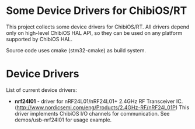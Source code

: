 # Some Device Drivers for ChibiOS/RT

This project collects some device drivers for ChibiOS/RT.
All drivers depend only on high-level ChibiOS HAL API, 
so they can be used on any platform supported by ChibiOS HAL.

Source code uses cmake (stm32-cmake) as build system.

# Device Drivers
List of current device drivers:
* **nrf24l01** - driver for nRF24L01/nRF24L01+ 2.4GHz RF 
Transceiver IC. (http://www.nordicsemi.com/eng/Products/2.4GHz-RF/nRF24L01P)
This driver implements ChibiOS I/O channels for communication. 
See demos/usb-nrf24l01 for usage example. 
